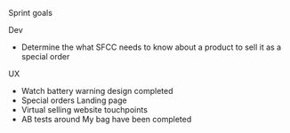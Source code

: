 Sprint goals 

Dev

- Determine the what SFCC needs to know about a product to sell it as a special order

UX

- Watch battery warning design completed
- Special orders Landing page
- Virtual selling website touchpoints
- AB tests around My bag have been completed